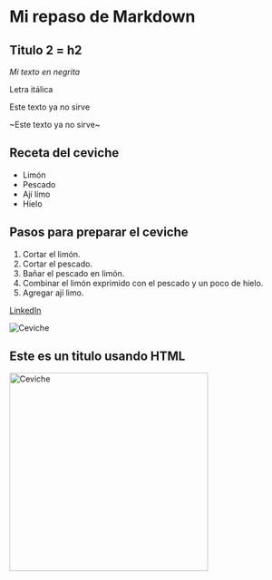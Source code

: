 # Mi repaso de Markdown

## Titulo 2 = h2

*Mi texto en negrita*

Letra itálica

Este texto ya no sirve

~Este texto ya no sirve~

## Receta del ceviche
- Limón
- Pescado
- Ají limo
- Hielo

## Pasos para preparar el ceviche
1. Cortar el limón.
2. Cortar el pescado.
3. Bañar el pescado en limón. 
4. Combinar el limón exprimido con el pescado y un poco de hielo.
5. Agregar ají limo.

[LinkedIn](https://www.linkedin.com/in/anngie-chanchari/)

![Ceviche](https://encrypted-tbn0.gstatic.com/images?q=tbn:ANd9GcQ3rThG2iXhOEGJ5gHiLLB0CAJo04CnF4N7FkDc2kh-SUiLiuDaFdZZBITb72LkTO6FNUvUa01_8HTyTtn88Zx_RnOEXrqWv70VPQ5Ong)

<h2>Este es un titulo usando HTML</h2>

<img src="https://encrypted-tbn0.gstatic.com/images?q=tbn:ANd9GcQ3rThG2iXhOEGJ5gHiLLB0CAJo04CnF4N7FkDc2kh-SUiLiuDaFdZZBITb72LkTO6FNUvUa01_8HTyTtn88Zx_RnOEXrqWv70VPQ5Ong" alt="Ceviche" width="350" />
